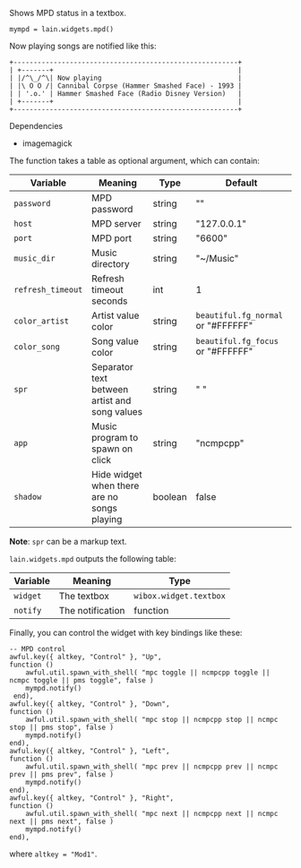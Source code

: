 Shows MPD status in a textbox.

	mympd = lain.widgets.mpd()

Now playing songs are notified like this:

	+--------------------------------------------------------+
	| +-------+                                              |
	| |/^\_/^\| Now playing                                  |
    | |\ O O /| Cannibal Corpse (Hammer Smashed Face) - 1993 |
    | | '.o.' | Hammer Smashed Face (Radio Disney Version)   |
	| +-------+                                              |
	+--------------------------------------------------------+

Dependencies

- imagemagick

The function takes a table as optional argument, which can contain:

Variable | Meaning | Type | Default
--- | --- | --- | ---
`password` | MPD password | string | ""
`host` | MPD server | string | "127.0.0.1"
`port` | MPD port | string | "6600"
`music_dir` | Music directory | string | "~/Music"
`refresh_timeout` | Refresh timeout seconds | int | 1
`color_artist` | Artist value color | string | `beautiful.fg_normal` or "#FFFFFF"
`color_song` | Song value color | string | `beautiful.fg_focus` or "#FFFFFF"
`spr` | Separator text between artist and song values | string | " "
`app` | Music program to spawn on click | string | "ncmpcpp"
`shadow` | Hide widget when there are no songs playing | boolean | false 

**Note**: `spr` can be a markup text.

`lain.widgets.mpd` outputs the following table:

Variable | Meaning | Type
--- | --- | ---
`widget` | The textbox | `wibox.widget.textbox`
`notify` | The notification | function

Finally, you can control the widget with key bindings like these:

    -- MPD control
    awful.key({ altkey, "Control" }, "Up",
    function ()
        awful.util.spawn_with_shell( "mpc toggle || ncmpcpp toggle || ncmpc toggle || pms toggle", false )
        mympd.notify()
     end),
    awful.key({ altkey, "Control" }, "Down",
    function ()
        awful.util.spawn_with_shell( "mpc stop || ncmpcpp stop || ncmpc stop || pms stop", false )
        mympd.notify()
    end),
    awful.key({ altkey, "Control" }, "Left",
    function ()
        awful.util.spawn_with_shell( "mpc prev || ncmpcpp prev || ncmpc prev || pms prev", false )
        mympd.notify()
    end),
    awful.key({ altkey, "Control" }, "Right",
    function ()
        awful.util.spawn_with_shell( "mpc next || ncmpcpp next || ncmpc next || pms next", false )
        mympd.notify()
    end),

where `altkey = "Mod1"`.
